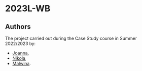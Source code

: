 # 2023L-WB

## Authors
The project carried out during the Case Study course in Summer 2022/2023 by:
- [Joanna](https://github.com/kajkaj98),
- [Nikola](https://github.com/miszalskan), 
- [Malwina](https://github.com/malwina0).
